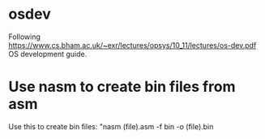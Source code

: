 # osdev
Following https://www.cs.bham.ac.uk/~exr/lectures/opsys/10_11/lectures/os-dev.pdf OS development guide.

# Use nasm to create bin files from asm
Use this to create bin files: "nasm (file).asm -f bin -o (file).bin 
